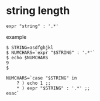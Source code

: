 string length
============

```
expr "string" : '.*'
```

example
```
$ STRING=asdfghjkl
$ NUMCHARS=`expr "$STRING" : '.*'`
$ echo $NUMCHARS
9
$
```

```
NUMCHARS=`case "$STRING" in
	? ) echo 1 ;;
	* ) expr "$STRING" : '.*' ;;
esac`
```

